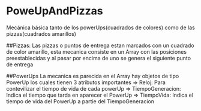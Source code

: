 # PoweUpAndPizzas
Mecánica básica tanto de los powerUps(cuadrados de colores) como de las pizzas(cuadrados amarillos)

##Pizzas:
Las pizzas o puntos de entrega estan marcados con un cuadrado de color amarillo, esta mecanica consiste en un Array con las posiciones preestablecidas y al pasar por encima de uno se genera el siguiente punto de entrega

##PowerUps
La mecanica es parecida en el Array hay objetos de tipo PowerUp los cuales tienen 3 atributos importantes
  => Reloj: Para contevilizar el tiempo de vida de cada powerUp
  => TiempoGeneracion: Indica el tiempo que tarda en aparecer el PowerUp
  => TiempoVida: Indica el tiempo de vida del PowerUp a partie del TiempoGeneracion
